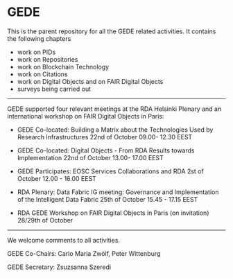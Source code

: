 # GEDE
This is the parent repository for all the GEDE related activities. It contains the following chapters
- work on PIDs
- work on Repositories
- work on Blockchain Technology
- work on Citations
- work on Digital Objects and on FAIR Digital Objects
- surveys being carried out
--------------------------------------------------------------------------------------------------
GEDE supported four relevant meetings at the RDA Helsinki Plenary and an international workshop on FAIR Digital Objects in Paris:

- GEDE Co-located: Building a Matrix about the Technologies Used by Research Infrastructures
  22nd of October 09.00- 12.30 EEST

- GEDE Co-located: Digital Objects - From RDA Results towards Implementation
  22nd of October 13.00- 17.00 EEST

- GEDE Participates: EOSC Services Collaborations and RDA 
  2st of October 12.00 - 16.00 EEST

- RDA Plenary: Data Fabric IG meeting: Governance and Implementation of the Intelligent Data Fabric
  25th of October 15.45 - 17.15 EEST
  
- RDA GEDE Workshop on FAIR Digital Objects in Paris (on invitation)
  28/29th of October 

--------------------------------------------------------------------------------------------------

We welcome comments to all activities. 

GEDE Co-Chairs: Carlo Maria Zwölf, Peter Wittenburg

GEDE Secretary: Zsuzsanna Szeredi
